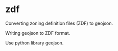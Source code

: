 zdf
===

Converting zoning definition files (ZDF) to geojson.

Writing geojson to ZDF format.  

Use python library geojson.
